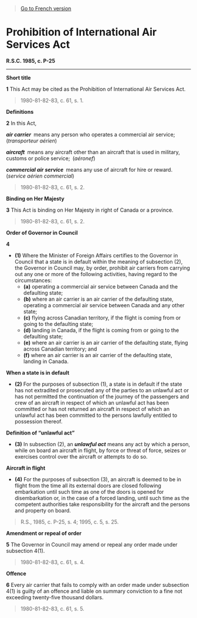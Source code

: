 > [Go to French version](/fr/Lois/Lois%20révisées%20du%20Canada/P/P-25.md)

# Prohibition of International Air Services Act

**R.S.C. 1985, c. P-25**


----------



**Short title**

**1** This Act may be cited as the Prohibition of International Air Services Act.
> 1980-81-82-83, c. 61, s. 1.





**Definitions**

**2** In this Act,

***air carrier*** means any person who operates a commercial air service; (*transporteur aérien*)

***aircraft*** means any aircraft other than an aircraft that is used in military, customs or police service; (*aéronef*)

***commercial air service*** means any use of aircraft for hire or reward. (*service aérien commercial*)
> 1980-81-82-83, c. 61, s. 2.





**Binding on Her Majesty**

**3** This Act is binding on Her Majesty in right of Canada or a province.
> 1980-81-82-83, c. 61, s. 2.





**Order of Governor in Council**

**4** 

- **(1)** Where the Minister of Foreign Affairs certifies to the Governor in Council that a state is in default within the meaning of subsection (2), the Governor in Council may, by order, prohibit air carriers from carrying out any one or more of the following activities, having regard to the circumstances:
	- **(a)** operating a commercial air service between Canada and the defaulting state;
	- **(b)** where an air carrier is an air carrier of the defaulting state, operating a commercial air service between Canada and any other state;
	- **(c)** flying across Canadian territory, if the flight is coming from or going to the defaulting state;
	- **(d)** landing in Canada, if the flight is coming from or going to the defaulting state;
	- **(e)** where an air carrier is an air carrier of the defaulting state, flying across Canadian territory; and
	- **(f)** where an air carrier is an air carrier of the defaulting state, landing in Canada.

**When a state is in default**

- **(2)** For the purposes of subsection (1), a state is in default if the state has not extradited or prosecuted any of the parties to an unlawful act or has not permitted the continuation of the journey of the passengers and crew of an aircraft in respect of which an unlawful act has been committed or has not returned an aircraft in respect of which an unlawful act has been committed to the persons lawfully entitled to possession thereof.

**Definition of “unlawful act”**

- **(3)** In subsection (2), an ***unlawful act*** means any act by which a person, while on board an aircraft in flight, by force or threat of force, seizes or exercises control over the aircraft or attempts to do so.

**Aircraft in flight**

- **(4)** For the purposes of subsection (3), an aircraft is deemed to be in flight from the time all its external doors are closed following embarkation until such time as one of the doors is opened for disembarkation or, in the case of a forced landing, until such time as the competent authorities take responsibility for the aircraft and the persons and property on board.
> R.S., 1985, c. P-25, s. 4; 1995, c. 5, s. 25.





**Amendment or repeal of order**

**5** The Governor in Council may amend or repeal any order made under subsection 4(1).
> 1980-81-82-83, c. 61, s. 4.





**Offence**

**6** Every air carrier that fails to comply with an order made under subsection 4(1) is guilty of an offence and liable on summary conviction to a fine not exceeding twenty-five thousand dollars.
> 1980-81-82-83, c. 61, s. 5.



